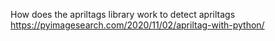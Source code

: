 How does the apriltags library work to detect apriltags https://pyimagesearch.com/2020/11/02/apriltag-with-python/
